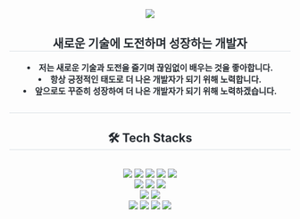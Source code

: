 <div align= "center">
    <img src="https://capsule-render.vercel.app/api?type=rect&color=auto&height=120&text=안녕하세요&animation=scaleIn&fontColor=ffffff&fontSize=60" />
    </div>
    <div align= "center"> 
    <h2 style="border-bottom: 1px solid #d8dee4; color: #282d33;"> 새로운 기술에 도전하며 성장하는 개발자 </h2>  
    <div style="font-weight: 700; font-size: 15px; text-align: center; color: #282d33;"> <li> 저는 새로운 기술과 도전을 즐기며 끊임없이 배우는 것을 좋아합니다.</li><li> 항상 긍정적인 태도로 더 나은 개발자가 되기 위해 노력합니다.</li><li> 앞으로도 꾸준히 성장하여 더 나은 개발자가 되기 위해 노력하겠습니다. </div> 
    </div>
    <div align= "center"> 
    <h2 style="border-bottom: 1px solid #d8dee4; color: #282d33;">  </h2>  
    <div style="font-weight: 700; font-size: 15px; text-align: center; color: #282d33;">  </div> 
    </div>
    <div align= "center">
    <h2 style="border-bottom: 1px solid #d8dee4; color: #282d33;"> 🛠️ Tech Stacks </h2> <br> 
    <div style="margin: 0 auto; text-align: center;" align= "center"> 
          <img src="https://img.shields.io/badge/HTML5-E34F26?style=for-the-badge&logo=HTML5&logoColor=white">
        <img src="https://img.shields.io/badge/CSS3-1572B6?style=for-the-badge&logo=CSS3&logoColor=white">
          <img src="https://img.shields.io/badge/Javascript-F7DF1E?style=for-the-badge&logo=Javascript&logoColor=white">
        <img src="https://img.shields.io/badge/Vue.js-4FC08D?style=for-the-badge&logo=Vue.js&logoColor=white">
          <img src="https://img.shields.io/badge/Bootstrap-7952B3?style=for-the-badge&logo=Bootstrap&logoColor=white">
        <br />
          <img src="https://img.shields.io/badge/Java-007396?style=for-the-badge&logo=Java&logoColor=white">
          <img src="https://img.shields.io/badge/Spring-6DB33F?style=for-the-badge&logo=Spring&logoColor=white">
          <img src="https://img.shields.io/badge/Spring Boot-6DB33F?style=for-the-badge&logo=Spring%20Boot&logoColor=white">
        <br />
        <img src="https://img.shields.io/badge/MySQL-4479A1?style=for-the-badge&logo=MySQL&logoColor=white">
        <img src="https://img.shields.io/badge/MongoDB-47A248?style=for-the-badge&logo=MongoDB&logoColor=white">
        <br />
         <img src="https://img.shields.io/badge/Git-F05032?style=for-the-badge&logo=Git&logoColor=white">
          <img src="https://img.shields.io/badge/Github-181717?style=for-the-badge&logo=Github&logoColor=white">
          <img src="https://img.shields.io/badge/Amazon AWS-232F3E?style=for-the-badge&logo=Amazon%20AWS&logoColor=white">
        <img src="https://img.shields.io/badge/GitHub Pages-222222?style=for-the-badge&logo=GitHub%20Pages&logoColor=white">
          </div>
    </div>
    
    
